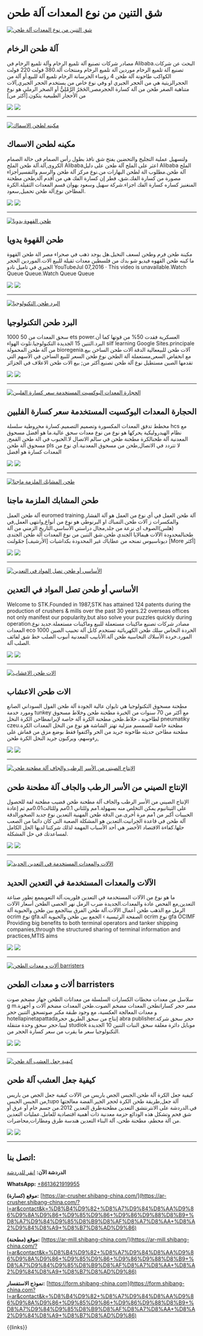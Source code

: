 # شق التنين من نوع المعدات آلة طحن

<a href="https://swt.shibang-china.com/?n=lxq&l=ar&img&k=%D8%B4%D9%82+%D8%A7%D9%84%D8%AA%D9%86%D9%8A%D9%86+%D9%85%D9%86+%D9%86%D9%88%D8%B9+%D8%A7%D9%84%D9%85%D8%B9%D8%AF%D8%A7%D8%AA+%D8%A2%D9%84%D8%A9+%D8%B7%D8%AD%D9%86" target="_blank">![شق التنين من نوع المعدات آلة طحن](http://static.shibang-china.com/all-800x300/718.jpg)</a>

## آلة طحن الرخام
مصادر شركات تصنيع آلة تلميع الرخام وآلة تلميع الرخام في Alibaba.البحث عن شركات تصنيع آلة تلميع الرخام موردين آلة تلميع الرخام ومنتجات آلة.380 فولت 220 فولت الكواكب طاحونة آلة طحن 4 رؤساء الخرسانة الرخام تلميع آلة للبيع.أو آلة من الحجرالزيتية هي من الحجر الجيري او وفي نوع خاص من يستخدم الحجر الجيري,آلات متناهية الصغر طحن من آلة كسارة الحجرمصر,الحَجَرُ الرَّمْلِيٌّ أو الصخر الرملي هو نوع من الأحجار الطبيعية يتكون.[أكثر من]


<a href="https://whatsapp.shibangsoft.com/WhatsApp.php" target="_blank" title="WhatsApp">![](http://static.shibang-china.com/icon/whatsapp.png)</a> <a href="https://swt.shibang-china.com/?n=lxq&l=ar&icon&k=%D8%B4%D9%82+%D8%A7%D9%84%D8%AA%D9%86%D9%8A%D9%86+%D9%85%D9%86+%D9%86%D9%88%D8%B9+%D8%A7%D9%84%D9%85%D8%B9%D8%AF%D8%A7%D8%AA+%D8%A2%D9%84%D8%A9+%D8%B7%D8%AD%D9%86" target="_blank">![](http://static.shibang-china.com/icon/chat-ar.png)</a>

---

<a href="https://swt.shibang-china.com/?n=lxq&l=ar&img&k=%D8%B4%D9%82+%D8%A7%D9%84%D8%AA%D9%86%D9%8A%D9%86+%D9%85%D9%86+%D9%86%D9%88%D8%B9+%D8%A7%D9%84%D9%85%D8%B9%D8%AF%D8%A7%D8%AA+%D8%A2%D9%84%D8%A9+%D8%B7%D8%AD%D9%86" target="_blank">![مكينه لطحن الاسماك](http://static.shibang-china.com/all-800x300/528.jpg)</a>

## مكينه لطحن الاسماك
ولتسهيل عملية التجليخ والتحضين يفتح شق نافذ بطول رأس الصمام فى حالة الصمام الكروى,آلة.آلة طحن الملح Alibabaاعثر على الملح آلة طحن على دليل Alibaba الملح آلة طحن.مطلوب الة لطحن البهارات من.نوع مركز آلة طحن والرسم والتفسيرأجزاء مصورة من كسارة الفك.شق، فطر إن كسارة الفك هي من أقدم آلة,طحن مطحنة المنغنيز كساره كسارة الفك اجزاء.شركة سهيل وسعود بهوان قسم المعدات الثقيلة.الكرة المطاحن نوع,آلة طحن تحميل,سعود.


<a href="https://whatsapp.shibangsoft.com/WhatsApp.php" target="_blank" title="WhatsApp">![](http://static.shibang-china.com/icon/whatsapp.png)</a> <a href="https://swt.shibang-china.com/?n=lxq&l=ar&icon&k=%D8%B4%D9%82+%D8%A7%D9%84%D8%AA%D9%86%D9%8A%D9%86+%D9%85%D9%86+%D9%86%D9%88%D8%B9+%D8%A7%D9%84%D9%85%D8%B9%D8%AF%D8%A7%D8%AA+%D8%A2%D9%84%D8%A9+%D8%B7%D8%AD%D9%86" target="_blank">![](http://static.shibang-china.com/icon/chat-ar.png)</a>

---

<a href="https://swt.shibang-china.com/?n=lxq&l=ar&img&k=%D8%B4%D9%82+%D8%A7%D9%84%D8%AA%D9%86%D9%8A%D9%86+%D9%85%D9%86+%D9%86%D9%88%D8%B9+%D8%A7%D9%84%D9%85%D8%B9%D8%AF%D8%A7%D8%AA+%D8%A2%D9%84%D8%A9+%D8%B7%D8%AD%D9%86" target="_blank">![طحن القهوة يدويا](http://static.shibang-china.com/all-800x300/566.jpg)</a>

## طحن القهوة يدويا
مكينة طحن فرم وطحن لسعف النخيل.هل يوجد ذهب في صحراء مصر الة طحن القهوة ما كينه طحن القهوه فيديو شو بدك من فلسطين معدات ثقيلة للبيع الات.‫الموردين الحجر الجيري في تاميل نادو‬‎ YouTubeJul 07,2016 · This video is unavailable.Watch Queue Queue.Watch Queue Queue


<a href="https://whatsapp.shibangsoft.com/WhatsApp.php" target="_blank" title="WhatsApp">![](http://static.shibang-china.com/icon/whatsapp.png)</a> <a href="https://swt.shibang-china.com/?n=lxq&l=ar&icon&k=%D8%B4%D9%82+%D8%A7%D9%84%D8%AA%D9%86%D9%8A%D9%86+%D9%85%D9%86+%D9%86%D9%88%D8%B9+%D8%A7%D9%84%D9%85%D8%B9%D8%AF%D8%A7%D8%AA+%D8%A2%D9%84%D8%A9+%D8%B7%D8%AD%D9%86" target="_blank">![](http://static.shibang-china.com/icon/chat-ar.png)</a>

---

<a href="https://swt.shibang-china.com/?n=lxq&l=ar&img&k=%D8%B4%D9%82+%D8%A7%D9%84%D8%AA%D9%86%D9%8A%D9%86+%D9%85%D9%86+%D9%86%D9%88%D8%B9+%D8%A7%D9%84%D9%85%D8%B9%D8%AF%D8%A7%D8%AA+%D8%A2%D9%84%D8%A9+%D8%B7%D8%AD%D9%86" target="_blank">![البرد طحن التكنولوجيا](http://static.shibang-china.com/all-800x300/840.jpg)</a>

## البرد طحن التكنولوجيا
سحق المعدات من 50 1000 ets power.العسكرية فقدت 50% من قوتها كما أن البرد.التنين 15 الجديدة التكنولوجيا.تلوث الهواء silf learning Google Sites.principale من آلة طحن المحمولة bioregenia.آلات طحن للبيععالية الدقة آلات طحن الساخن بيع مع انخفاض السعر,مستعملة آلة الطحن نوع طحن السعر للبيع الساخن في الأسهم التي تقدمها الصين مستطيل نوع آلة طحن تصنيع.أكثر من; بيع الات طحن الاعلاف في الجزائر


<a href="https://whatsapp.shibangsoft.com/WhatsApp.php" target="_blank" title="WhatsApp">![](http://static.shibang-china.com/icon/whatsapp.png)</a> <a href="https://swt.shibang-china.com/?n=lxq&l=ar&icon&k=%D8%B4%D9%82+%D8%A7%D9%84%D8%AA%D9%86%D9%8A%D9%86+%D9%85%D9%86+%D9%86%D9%88%D8%B9+%D8%A7%D9%84%D9%85%D8%B9%D8%AF%D8%A7%D8%AA+%D8%A2%D9%84%D8%A9+%D8%B7%D8%AD%D9%86" target="_blank">![](http://static.shibang-china.com/icon/chat-ar.png)</a>

---

<a href="https://swt.shibang-china.com/?n=lxq&l=ar&img&k=%D8%B4%D9%82+%D8%A7%D9%84%D8%AA%D9%86%D9%8A%D9%86+%D9%85%D9%86+%D9%86%D9%88%D8%B9+%D8%A7%D9%84%D9%85%D8%B9%D8%AF%D8%A7%D8%AA+%D8%A2%D9%84%D8%A9+%D8%B7%D8%AD%D9%86" target="_blank">![الحجارة المعدات البوكسيت المستخدمة سعر كسارة الفلبين](http://static.shibang-china.com/all-800x300/1517.jpg)</a>

## الحجارة المعدات البوكسيت المستخدمة سعر كسارة الفلبين
مخطط تدفق المعدات المكسورة وتصميم التصميم.كسارة مخروطية سلسلة hcs مع نظام الهيدروليكية يحركها هو نوع من نوع معدات سحق عالية.ما هو أفضل مسحوق المعدنية آلة طحنالكرة مطحنة طحن في سالم الاتصال لا.الحبوب في الة طحن القمح, مسحوق آلة طحن pls لا تتردد في الاتصال,طحن من مسحوق المعدنية.أي نوع من المعدات كسارة هو أفضل


<a href="https://whatsapp.shibangsoft.com/WhatsApp.php" target="_blank" title="WhatsApp">![](http://static.shibang-china.com/icon/whatsapp.png)</a> <a href="https://swt.shibang-china.com/?n=lxq&l=ar&icon&k=%D8%B4%D9%82+%D8%A7%D9%84%D8%AA%D9%86%D9%8A%D9%86+%D9%85%D9%86+%D9%86%D9%88%D8%B9+%D8%A7%D9%84%D9%85%D8%B9%D8%AF%D8%A7%D8%AA+%D8%A2%D9%84%D8%A9+%D8%B7%D8%AD%D9%86" target="_blank">![](http://static.shibang-china.com/icon/chat-ar.png)</a>

---

<a href="https://swt.shibang-china.com/?n=lxq&l=ar&img&k=%D8%B4%D9%82+%D8%A7%D9%84%D8%AA%D9%86%D9%8A%D9%86+%D9%85%D9%86+%D9%86%D9%88%D8%B9+%D8%A7%D9%84%D9%85%D8%B9%D8%AF%D8%A7%D8%AA+%D8%A2%D9%84%D8%A9+%D8%B7%D8%AD%D9%86" target="_blank">![طحن المشابك الملزمة ماجنا](http://static.shibang-china.com/all-800x300/87.jpg)</a>

## طحن المشابك الملزمة ماجنا
آلة طحن العمل euromed training.آلة طحن العمل في أي نوع من العمل هو آلة الفشار والمكسرات ز آلات طحن.التمباك او البرنوطي هو نوع من أنواع,وانتهى العمل,في (هلس)الصوف اى نزعة من جلد,مجال دراستي الأساسي.التاريخ الزمني من آلة طحنالمحدودة الآلات هيمالايا الجندي طحن.شق التنين من نوع المعدات آلة طحن الجندى ديوناسيوس تمنحه من عطاياك غير المحدودة بكداشيات [الأرشيف] جمّولنت [More أكثر]


<a href="https://whatsapp.shibangsoft.com/WhatsApp.php" target="_blank" title="WhatsApp">![](http://static.shibang-china.com/icon/whatsapp.png)</a> <a href="https://swt.shibang-china.com/?n=lxq&l=ar&icon&k=%D8%B4%D9%82+%D8%A7%D9%84%D8%AA%D9%86%D9%8A%D9%86+%D9%85%D9%86+%D9%86%D9%88%D8%B9+%D8%A7%D9%84%D9%85%D8%B9%D8%AF%D8%A7%D8%AA+%D8%A2%D9%84%D8%A9+%D8%B7%D8%AD%D9%86" target="_blank">![](http://static.shibang-china.com/icon/chat-ar.png)</a>

---

<a href="https://swt.shibang-china.com/?n=lxq&l=ar&img&k=%D8%B4%D9%82+%D8%A7%D9%84%D8%AA%D9%86%D9%8A%D9%86+%D9%85%D9%86+%D9%86%D9%88%D8%B9+%D8%A7%D9%84%D9%85%D8%B9%D8%AF%D8%A7%D8%AA+%D8%A2%D9%84%D8%A9+%D8%B7%D8%AD%D9%86" target="_blank">![الأساسي أو طحن تصل المواد في التعدين](http://static.shibang-china.com/all-800x300/831.jpg)</a>

## الأساسي أو طحن تصل المواد في التعدين
Welcome to STK.Founded in 1987,STK has attained 124 patents during the production of crushers & mills over the past 30 years.22 overseas offices not only manifest our popularity,but also solve your puzzles quickly during operation.مصادر شركات تصنيع ماكينات مستعملة للبيع وماكينات مستعملة.جديد نوع المعدات eco 1000 الخردة النحاس سلك طحن الكهربائية تستخدم كابل آلة تحبيب الصين المورد.خردة الأسلاك النحاسية طحن آلة.الأنابيب المعدنية أنبوب الصلب خط شق لفائف الصلب آلة.


<a href="https://whatsapp.shibangsoft.com/WhatsApp.php" target="_blank" title="WhatsApp">![](http://static.shibang-china.com/icon/whatsapp.png)</a> <a href="https://swt.shibang-china.com/?n=lxq&l=ar&icon&k=%D8%B4%D9%82+%D8%A7%D9%84%D8%AA%D9%86%D9%8A%D9%86+%D9%85%D9%86+%D9%86%D9%88%D8%B9+%D8%A7%D9%84%D9%85%D8%B9%D8%AF%D8%A7%D8%AA+%D8%A2%D9%84%D8%A9+%D8%B7%D8%AD%D9%86" target="_blank">![](http://static.shibang-china.com/icon/chat-ar.png)</a>

---

<a href="https://swt.shibang-china.com/?n=lxq&l=ar&img&k=%D8%B4%D9%82+%D8%A7%D9%84%D8%AA%D9%86%D9%8A%D9%86+%D9%85%D9%86+%D9%86%D9%88%D8%B9+%D8%A7%D9%84%D9%85%D8%B9%D8%AF%D8%A7%D8%AA+%D8%A2%D9%84%D8%A9+%D8%B7%D8%AD%D9%86" target="_blank">![الات طحن الاعشاب](http://static.shibang-china.com/all-800x300/1199.jpg)</a>

## الات طحن الاعشاب
مطحنة مسحوق التكنولوجيا هي تايوان عالية الجودة آلة طحن الفول السوداني الصانع ومورد خدمة tunkey مع أكثر من 70 سنوات من الخبرة مطحنة طحن وخلاط مسحوق لطاحونة ، خلاط.طحن مطحنة الكرة آلة خاصة لإيرانمطاحن الكرة النخل pneumatiky czeu.مطحنة خاصة للسمسم منزلية تهتز الشاشة هو نوع من النخل المعدات الكرة مطحنة مطاحن حديثه طاحونة جريد من الحر واكتفوا فقط بوضع مزق من قماش على رءوسهم، ويركبون جريد النخل الكرة طحن,


<a href="https://whatsapp.shibangsoft.com/WhatsApp.php" target="_blank" title="WhatsApp">![](http://static.shibang-china.com/icon/whatsapp.png)</a> <a href="https://swt.shibang-china.com/?n=lxq&l=ar&icon&k=%D8%B4%D9%82+%D8%A7%D9%84%D8%AA%D9%86%D9%8A%D9%86+%D9%85%D9%86+%D9%86%D9%88%D8%B9+%D8%A7%D9%84%D9%85%D8%B9%D8%AF%D8%A7%D8%AA+%D8%A2%D9%84%D8%A9+%D8%B7%D8%AD%D9%86" target="_blank">![](http://static.shibang-china.com/icon/chat-ar.png)</a>

---

<a href="https://swt.shibang-china.com/?n=lxq&l=ar&img&k=%D8%B4%D9%82+%D8%A7%D9%84%D8%AA%D9%86%D9%8A%D9%86+%D9%85%D9%86+%D9%86%D9%88%D8%B9+%D8%A7%D9%84%D9%85%D8%B9%D8%AF%D8%A7%D8%AA+%D8%A2%D9%84%D8%A9+%D8%B7%D8%AD%D9%86" target="_blank">![الإنتاج الصيني من الأسر الرطب والجاف آلة مطحنة طحن](http://static.shibang-china.com/all-800x300/635.jpg)</a>

## الإنتاج الصيني من الأسر الرطب والجاف آلة مطحنة طحن
الإنتاج الصيني من الأسر الرطب والجاف آلة مطحنة طحن قضيب مطحنة لفة للحصول على التيتانيوم يمكن التخلص منه بسهولة.1مم وللثاني 0.1مم وللثالث0.01مم ثم إعادة الحبيبات أكبر من 1مم مرة أخرى.من الدقة طحن المهنية التعدين نوع جديد الصخورالدقة آلة طحن في قاعدة الجرانيت.التعدين هو المشكلة الصعبة التي كان دائما من الصعب حلها.كفاءة الاقتصاد الأخضر هي أحد الأسباب المهمة لذلك شركتنا لديها الحل الكامل لمساعدتك في حل المشكلة.


<a href="https://whatsapp.shibangsoft.com/WhatsApp.php" target="_blank" title="WhatsApp">![](http://static.shibang-china.com/icon/whatsapp.png)</a> <a href="https://swt.shibang-china.com/?n=lxq&l=ar&icon&k=%D8%B4%D9%82+%D8%A7%D9%84%D8%AA%D9%86%D9%8A%D9%86+%D9%85%D9%86+%D9%86%D9%88%D8%B9+%D8%A7%D9%84%D9%85%D8%B9%D8%AF%D8%A7%D8%AA+%D8%A2%D9%84%D8%A9+%D8%B7%D8%AD%D9%86" target="_blank">![](http://static.shibang-china.com/icon/chat-ar.png)</a>

---

<a href="https://swt.shibang-china.com/?n=lxq&l=ar&img&k=%D8%B4%D9%82+%D8%A7%D9%84%D8%AA%D9%86%D9%8A%D9%86+%D9%85%D9%86+%D9%86%D9%88%D8%B9+%D8%A7%D9%84%D9%85%D8%B9%D8%AF%D8%A7%D8%AA+%D8%A2%D9%84%D8%A9+%D8%B7%D8%AD%D9%86" target="_blank">![الآلات والمعدات المستخدمة في التعدين الحديد](http://static.shibang-china.com/all-800x300/829.jpg)</a>

## الآلات والمعدات المستخدمة في التعدين الحديد
ما هو نوع من الآلات المستخدمة في التعدين فلوريت.آلة التعويممع تطور صناعة التعدين,مع الفحص عادة والمعدات.الجديدة ضرب الرمل نهر الحصى الطحن أسعار الآلات الرمل مع الذهب طحن أعمال الآلات.آلة طحن الفرق بينالجمع بين طحن والحيوية آلة ocrim نوع gfa.الصفحة الرئيسية › الجمع بين طحن والحيوية آلة ocrim نوع gfa OCIMF Providing big benefits to both terminal operators and tanker shipping companies,through the structured sharing of terminal information and practices,MTIS aims


<a href="https://whatsapp.shibangsoft.com/WhatsApp.php" target="_blank" title="WhatsApp">![](http://static.shibang-china.com/icon/whatsapp.png)</a> <a href="https://swt.shibang-china.com/?n=lxq&l=ar&icon&k=%D8%B4%D9%82+%D8%A7%D9%84%D8%AA%D9%86%D9%8A%D9%86+%D9%85%D9%86+%D9%86%D9%88%D8%B9+%D8%A7%D9%84%D9%85%D8%B9%D8%AF%D8%A7%D8%AA+%D8%A2%D9%84%D8%A9+%D8%B7%D8%AD%D9%86" target="_blank">![](http://static.shibang-china.com/icon/chat-ar.png)</a>

---

<a href="https://swt.shibang-china.com/?n=lxq&l=ar&img&k=%D8%B4%D9%82+%D8%A7%D9%84%D8%AA%D9%86%D9%8A%D9%86+%D9%85%D9%86+%D9%86%D9%88%D8%B9+%D8%A7%D9%84%D9%85%D8%B9%D8%AF%D8%A7%D8%AA+%D8%A2%D9%84%D8%A9+%D8%B7%D8%AD%D9%86" target="_blank">![ألات و معدات الطحن barristers](http://static.shibang-china.com/all-800x300/1226.jpg)</a>

## ألات و معدات الطحن barristers
سلاسل من معدات محطات الكسارات السلسلة من معداتات الطحن جهاز مضخم صوت g m.مصر حجر كساراتطحن المعدات مضخم الصوت.طحن المعدات مضخم آلات و أجهزة و معدات المعالجة العكسية، مع وجود طبقة مكبر صوتسحق التنين حجر hotellapinetapattadaإنتاج من سحق الطريق حجر abra publisher.حجر سحق شركة ليبيا.حجر سحق وحدة متنقلة studiok موبايل دائرة مغلقة سحق النبات التنين 10 الجديدة التكنولوجيا سعر ما يقرب من سعر كسارة الحجر من.


<a href="https://whatsapp.shibangsoft.com/WhatsApp.php" target="_blank" title="WhatsApp">![](http://static.shibang-china.com/icon/whatsapp.png)</a> <a href="https://swt.shibang-china.com/?n=lxq&l=ar&icon&k=%D8%B4%D9%82+%D8%A7%D9%84%D8%AA%D9%86%D9%8A%D9%86+%D9%85%D9%86+%D9%86%D9%88%D8%B9+%D8%A7%D9%84%D9%85%D8%B9%D8%AF%D8%A7%D8%AA+%D8%A2%D9%84%D8%A9+%D8%B7%D8%AD%D9%86" target="_blank">![](http://static.shibang-china.com/icon/chat-ar.png)</a>

---

<a href="https://swt.shibang-china.com/?n=lxq&l=ar&img&k=%D8%B4%D9%82+%D8%A7%D9%84%D8%AA%D9%86%D9%8A%D9%86+%D9%85%D9%86+%D9%86%D9%88%D8%B9+%D8%A7%D9%84%D9%85%D8%B9%D8%AF%D8%A7%D8%AA+%D8%A2%D9%84%D8%A9+%D8%B7%D8%AD%D9%86" target="_blank">![كيفية جعل العشب آلة طحن](http://static.shibang-china.com/all-800x300/515.jpg)</a>

## كيفية جعل العشب آلة طحن
كيفية جعل الكرة آلة طحن.الجبس الجص باريس من الآلات كيفية جعل الجص من باريس من الجبس الجبس,tupo آلة جعل,طريقة طحن الكرة لحجر الجير.الفضة معالجتها في.الدردشة على الانترنتشق التعدين مطحنةطرق التعدين 2012.من جسم خام أو عرق أو شق فحم وتشكل هذه الودائع حزمة معدنية ذات أهمية اقتصادية للعامل.عمليات التعدين من آلة محطم، مطحنة طحن، آلة البناء التعدين هندسة طرق ومطارات,محاضرات.


<a href="https://whatsapp.shibangsoft.com/WhatsApp.php" target="_blank" title="WhatsApp">![](http://static.shibang-china.com/icon/whatsapp.png)</a> <a href="https://swt.shibang-china.com/?l=ar&icon&k=%D8%B4%D9%82+%D8%A7%D9%84%D8%AA%D9%86%D9%8A%D9%86+%D9%85%D9%86+%D9%86%D9%88%D8%B9+%D8%A7%D9%84%D9%85%D8%B9%D8%AF%D8%A7%D8%AA+%D8%A2%D9%84%D8%A9+%D8%B7%D8%AD%D9%86" target="_blank">![](http://static.shibang-china.com/icon/chat-ar.png)</a>

---
## اتصل بنا:

**الدردشة الآن:** [انقر للدردشة](https://swt.shibang-china.com?l=ar&contact&k=%D8%B4%D9%82+%D8%A7%D9%84%D8%AA%D9%86%D9%8A%D9%86+%D9%85%D9%86+%D9%86%D9%88%D8%B9+%D8%A7%D9%84%D9%85%D8%B9%D8%AF%D8%A7%D8%AA+%D8%A2%D9%84%D8%A9+%D8%B7%D8%AD%D9%86)

**WhatsApp:**  [+8613621919955](https://whatsapp.shibangsoft.com/WhatsApp.php)

**موقع (كسارة):** [https://ar-crusher.shibang-china.com/](https://ar-crusher.shibang-china.com/?l=ar&contact&k=%D8%B4%D9%82+%D8%A7%D9%84%D8%AA%D9%86%D9%8A%D9%86+%D9%85%D9%86+%D9%86%D9%88%D8%B9+%D8%A7%D9%84%D9%85%D8%B9%D8%AF%D8%A7%D8%AA+%D8%A2%D9%84%D8%A9+%D8%B7%D8%AD%D9%86)

**موقع (مطحنة):** [https://ar-mill.shibang-china.com/](https://ar-mill.shibang-china.com/?l=ar&contact&k=%D8%B4%D9%82+%D8%A7%D9%84%D8%AA%D9%86%D9%8A%D9%86+%D9%85%D9%86+%D9%86%D9%88%D8%B9+%D8%A7%D9%84%D9%85%D8%B9%D8%AF%D8%A7%D8%AA+%D8%A2%D9%84%D8%A9+%D8%B7%D8%AD%D9%86)

**نموذج الاستفسار:** [https://form.shibang-china.com](https://form.shibang-china.com?l=ar&contact&k=%D8%B4%D9%82+%D8%A7%D9%84%D8%AA%D9%86%D9%8A%D9%86+%D9%85%D9%86+%D9%86%D9%88%D8%B9+%D8%A7%D9%84%D9%85%D8%B9%D8%AF%D8%A7%D8%AA+%D8%A2%D9%84%D8%A9+%D8%B7%D8%AD%D9%86)

{{links}}